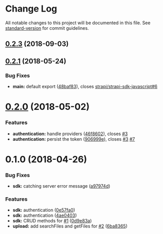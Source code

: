 # Change Log

All notable changes to this project will be documented in this file. See [standard-version](https://github.com/conventional-changelog/standard-version) for commit guidelines.

<a name="0.2.3"></a>
## [0.2.3](https://github.com/strapi/strapi-sdk-javascript/compare/v0.2.2...v0.2.3) (2018-09-03)



<a name="0.2.1"></a>
## [0.2.1](https://github.com/strapi/strapi-sdk-javascript/compare/v0.2.0...v0.2.1) (2018-05-24)


### Bug Fixes

* **main:** default export ([48baf83](https://github.com/strapi/strapi-sdk-javascript/commit/48baf83)), closes [strapi/strapi-sdk-javascript#6](https://github.com/strapi/strapi-sdk-javascript/issues/6)



<a name="0.2.0"></a>
# [0.2.0](https://github.com/strapi/strapi-sdk-javascript/compare/v0.1.0...v0.2.0) (2018-05-02)


### Features

* **authentication:** handle providers ([46f8602](https://github.com/strapi/strapi-sdk-javascript/commit/46f8602)), closes [#3](https://github.com/strapi/strapi-sdk-javascript/issues/3)
* **authentication:** persist the token ([906999e](https://github.com/strapi/strapi-sdk-javascript/commit/906999e)), closes [#3](https://github.com/strapi/strapi-sdk-javascript/issues/3) [#7](https://github.com/strapi/strapi-sdk-javascript/issues/7)



<a name="0.1.0"></a>
# 0.1.0 (2018-04-26)


### Bug Fixes

* **sdk:** catching server error message ([a97974d](https://github.com/strapi/strapi-sdk-javascript/commit/a97974d))


### Features

* **sdk:** authentication ([0e57fa0](https://github.com/strapi/strapi-sdk-javascript/commit/0e57fa0))
* **sdk:** authentication ([4ae0403](https://github.com/strapi/strapi-sdk-javascript/commit/4ae0403))
* **sdk:** CRUD methods for [#1](https://github.com/strapi/strapi-sdk-javascript/issues/1) ([0d9e83a](https://github.com/strapi/strapi-sdk-javascript/commit/0d9e83a))
* **upload:** add searchFiles and getFiles for [#2](https://github.com/strapi/strapi-sdk-javascript/issues/2) ([6ba8365](https://github.com/strapi/strapi-sdk-javascript/commit/6ba8365))
